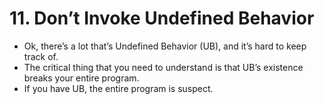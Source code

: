# 11. Don’t Invoke Undefined Behavior

- Ok, there’s a lot that’s Undefined Behavior (UB), and it’s hard to keep track of.
- The critical thing that you need to understand is that UB’s existence breaks your entire program.
- If you have UB, the entire program is suspect.